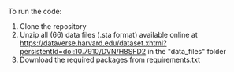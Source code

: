 To run the code:
  1. Clone the repository
  2. Unzip all (66) data files (.sta format) available online at https://dataverse.harvard.edu/dataset.xhtml?persistentId=doi:10.7910/DVN/H8SFD2 in the "data_files" folder
  3. Download the required packages from requirements.txt
